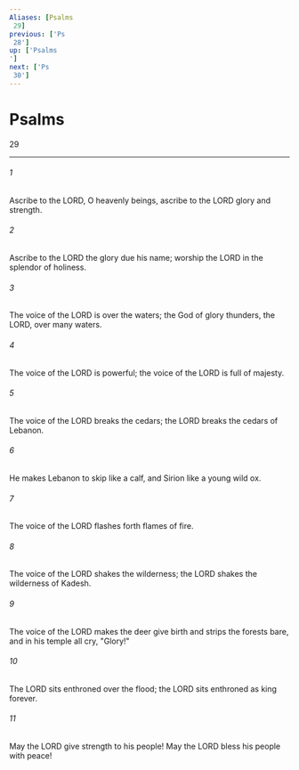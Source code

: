 ```yaml
---
Aliases: [Psalms 29]
previous: ['Ps 28']
up: ['Psalms']
next: ['Ps 30']
---
```

# Psalms 29

***
 

###### 1 
Ascribe to the LORD, O heavenly beings,  ascribe to the LORD glory and strength.   

###### 2 
Ascribe to the LORD the glory due his name;  worship the LORD in the splendor of holiness.  

###### 3 
The voice of the LORD is over the waters;  the God of glory thunders,  the LORD, over many waters.   

###### 4 
The voice of the LORD is powerful;  the voice of the LORD is full of majesty.  

###### 5 
The voice of the LORD breaks the cedars;  the LORD breaks the cedars of Lebanon.   

###### 6 
He makes Lebanon to skip like a calf,  and Sirion like a young wild ox.  

###### 7 
The voice of the LORD flashes forth flames of fire.   

###### 8 
The voice of the LORD shakes the wilderness;  the LORD shakes the wilderness of Kadesh.  

###### 9 
The voice of the LORD makes the deer give birth  and strips the forests bare,  and in his temple all cry, "Glory!"  

###### 10 
The LORD sits enthroned over the flood;  the LORD sits enthroned as king forever.   

###### 11 
May the LORD give strength to his people!  May the LORD bless his people with peace!
